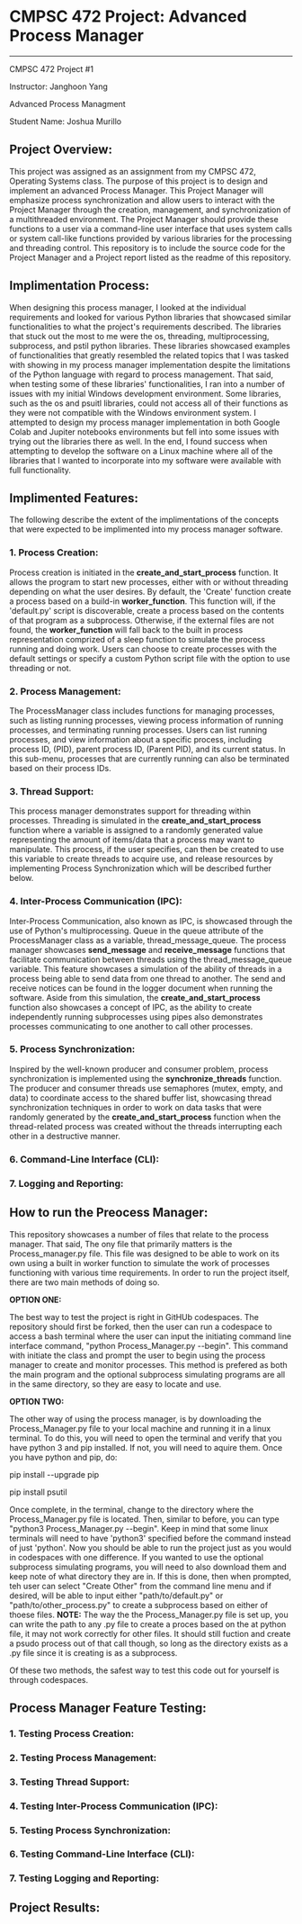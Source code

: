 # CMPSC 472 Project: Advanced Process Manager
___

CMPSC 472 Project #1

Instructor: Janghoon Yang

Advanced Process Managment

Student Name: Joshua Murillo

## Project Overview:

This project was assigned as an assignment from my CMPSC 472, Operating Systems class. The purpose of this project is to design and implement an advanced Process Manager. This Project Manager will emphasize process synchronization and allow users to interact with the Project Manager through the creation, management, and synchronization of a multithreaded environment. The Project Manager should provide these functions to a user via a command-line user interface that uses system calls or system call-like functions provided by various libraries for the processing and threading control. This repository is to include the source code for the Project Manager and a Project report listed as the readme of this repository.

## Implimentation Process:
When designing this process manager, I looked at the individual requirements and looked for various Python libraries that showcased similar functionalities to what the project's requirements described. The libraries that stuck out the most to me were the os, threading, multiprocessing, subprocess, and pstil python libraries. These libraries showcased examples of functionalities that greatly resembled the related topics that I was tasked with showing in my process manager implementation despite the limitations of the Python language with regard to process management. That said, when testing some of these libraries' functionalities, I ran into a number of issues with my initial Windows development environment. Some libraries, such as the os and psuitl libraries, could not access all of their functions as they were not compatible with the Windows environment system. I attempted to design my process manager implementation in both Google Colab and Jupiter notebooks environments but fell into some issues with trying out the libraries there as well. In the end, I found success when attempting to develop the software on a Linux machine where all of the libraries that I wanted to incorporate into my software were available with full functionality. 

## Implimented Features:
The following describe the extent of the implimentations of the concepts that were expected to be implimented into my process manager software.

### 1. Process Creation:
Process creation is initiated in the **create_and_start_process** function. It allows the program to start new processes, either with or without threading depending on what the user desires. By default, the 'Create' function create a process based on a build-in **worker_function**. This function will, if the 'default.py' script is discoverable, create a process based on the contents of that program as a subprocess. Otherwise, if the external files are not found, the **worker_function** will fall back to the built in process representation comprized of a sleep function to simulate the process running and doing work. Users can choose to create processes with the default settings or specify a custom Python script file with the option to use threading or not.

### 2. Process Management:
The ProcessManager class includes functions for managing processes, such as listing running processes, viewing process information of running processes, and terminating running processes. Users can list running processes, and view information about a specific process, including process ID, (PID), parent process ID, (Parent PID), and its current status. In this sub-menu, processes that are currently running can also be terminated based on their process IDs.

### 3. Thread Support:
This process manager demonstrates support for threading within processes. Threading is simulated in the **create_and_start_process** function where a variable is assigned to a randomly generated value representing the amount of items/data that a process may want to manipulate. This process, if the user specifies, can then be created to use this variable to create threads to acquire use, and release resources by implementing Process Synchronization which will be described further below.

### 4. Inter-Process Communication (IPC):
Inter-Process Communication, also known as IPC, is showcased through the use of Python's multiprocessing. Queue in the queue attribute of the ProcessManager class as a variable, thread_message_queue. The process manager showcases **send_message** and **receive_message** functions that facilitate communication between threads using the thread_message_queue variable. This feature showcases a simulation of the ability of threads in a process being able to send data from one thread to another. The send and receive notices can be found in the logger document when running the software. Aside from this simulation, the **create_and_start_process** function also showcases a concept of IPC, as the ability to create independently running subprocesses using pipes also demonstrates processes communicating to one another to call other processes. 

### 5. Process Synchronization:
Inspired by the well-known producer and consumer problem, process synchronization is implemented using the **synchronize_threads** function. The producer and consumer threads use semaphores (mutex, empty, and data) to coordinate access to the shared buffer list, showcasing thread synchronization techniques in order to work on data tasks that were randomly generated by the **create_and_start_process** function when the thread-related process was created without the threads interrupting each other in a destructive manner.

### 6. Command-Line Interface (CLI):


### 7. Logging and Reporting:


## How to run the Preocess Manager:
This repository showcases a number of files that relate to the process manager. That said, The ony file that primarily matters is the Process_manager.py file. This file was designed to be able to work on its own using a built in worker function to simulate the work of processes functioning with various time requirements. In order to run the project itself, there are two main methods of doing so.

**OPTION ONE:**

The best way to test the project is right in GitHUb codespaces. The repository should first be forked, then the user can run a codespace to access a bash terminal where the user can input the initiating command line interface command, "python Process_Manager.py --begin". This command with initiate the class and prompt the user to begin using the process manager to create and monitor processes. This method is prefered as both the main program and the optional subprocess simulating programs are all in the same directory, so they are easy to locate and use.

**OPTION TWO:**

The other way of using the process manager, is by downloading the Process_Manager.py file to your local machine and running it in a linux terminal. To do this, you will need to open the terminal and verify that you have python 3 and pip installed. If not, you will need to aquire them. Once you have python and pip, do:

pip install --upgrade pip

pip install psutil

Once complete, in the terminal, change to the directory where the Process_Manager.py file is located. Then, similar to before, you can type "python3 Process_Manager.py --begin". Keep in mind that some linux terminals will need to have 'python3' specified before the command instead of just 'python'. Now you should be able to run the project just as you would in codespaces with one difference. If you wanted to use the optional subprocess simulating programs, you will need to also download them and keep note of what directory they are in. If this is done, then when prompted, teh user can select "Create Other" from the command line menu and if desired, will be able to input either "path/to/default.py" or "path/to/other_process.py" to create a subprocess based on either of thoese files. **NOTE:** The way the the Process_Manager.py file is set up, you can write the path to any .py file to create a proces based on the at python file, it may not work correctly for other files. It should still fuction and create a psudo process out of that call though, so long as the directory exists as a .py file since it is creating is as a subprocess. 

Of these two methods, the safest way to test this code out for yourself is through codespaces.

## Process Manager Feature Testing:
### 1. Testing Process Creation:

### 2. Testing Process Management:

### 3. Testing Thread Support:

### 4. Testing Inter-Process Communication (IPC):

### 5. Testing Process Synchronization:

### 6. Testing Command-Line Interface (CLI):

### 7. Testing Logging and Reporting:


## Project Results:
